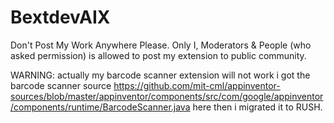 # BextdevAIX

Don't Post My Work Anywhere Please. Only I, Moderators & People (who asked permission) is allowed to post my extension to public community.

WARNING: actually my barcode scanner extension will not work i got the barcode scanner source https://github.com/mit-cml/appinventor-sources/blob/master/appinventor/components/src/com/google/appinventor/components/runtime/BarcodeScanner.java here then i migrated it to RUSH.
